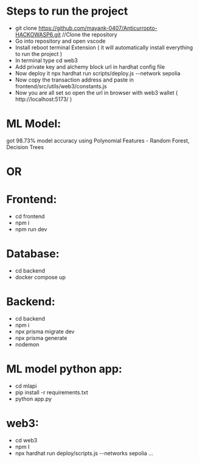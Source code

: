 # Steps to run the project
- git clone https://github.com/mayank-0407/Anticurropto-HACKOWASP6.git //Clone the repository
- Go into repository and open vscode
- Install reboot terminal Extension ( it will automatically install everything to run the project )
- In terminal type cd web3
- Add private key and alchemy block url in hardhat config file
- Now deploy it npx hardhat run scripts/deploy.js --network sepolia
- Now copy the transaction address and paste in frontend/src/utils/web3/constants.js
- Now you are all set so open the url in browser with web3 wallet  ( http://localhost:5173/ )

# ML Model:
got 98.73% model accuracy using Polynomial Features - Random Forest, Decision Trees

# OR

# Frontend:
- cd frontend
- npm i
- npm run dev

# Database:
- cd backend
- docker compose up

# Backend:
- cd backend
- npm i
- npx prisma migrate dev
- npx prisma generate
- nodemon

# ML model python app:
- cd mlapi
- pip install -r requirements.txt
- python app.py

# web3:
- cd web3
- npm I
- npx hardhat run deploy/scripts.js --networks sepolia
...
